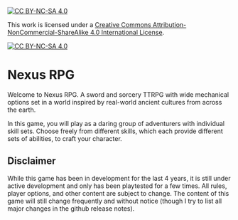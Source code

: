 [![CC BY-NC-SA 4.0][cc-by-nc-sa-shield]][cc-by-nc-sa]

This work is licensed under a
[Creative Commons Attribution-NonCommercial-ShareAlike 4.0 International License][cc-by-nc-sa].

[![CC BY-NC-SA 4.0][cc-by-nc-sa-image]][cc-by-nc-sa]

[cc-by-nc-sa]: http://creativecommons.org/licenses/by-nc-sa/4.0/
[cc-by-nc-sa-image]: https://licensebuttons.net/l/by-nc-sa/4.0/88x31.png
[cc-by-nc-sa-shield]: https://img.shields.io/badge/License-CC%20BY--NC--SA%204.0-lightgrey.svg

# Nexus RPG

Welcome to Nexus RPG. A sword and sorcery TTRPG with wide mechanical options set in a world inspired by real-world ancient cultures from across the earth.

In this game, you will play as a daring group of adventurers with individual skill sets. Choose freely from different skills, which each provide different sets of abilities, to craft your character.

## Disclaimer

While this game has been in development for the last 4 years, it is still under active development and only has been playtested for a few times.
All rules, player options, and other content are subject to change.
The content of this game will still change frequently and without notice (though I try to list all major changes in the github release notes).
